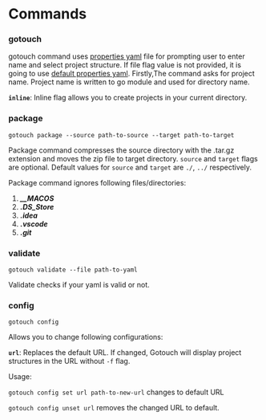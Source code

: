 # Commands

### gotouch

gotouch command uses [properties yaml](./customize/properties-yaml) file for prompting user to enter name and select project
structure. If file flag value is not provided, it is going to
use [default properties yaml](https://raw.githubusercontent.com/denizgursoy/go-touch-projects/main/package.yaml).
Firstly,The command asks for project name. Project name is written to go module and used for directory name.

**`inline`**: Inline flag allows you to create projects in your current directory.

### package

`gotouch package --source path-to-source --target path-to-target`

Package command compresses the source directory with the .tar.gz extension and moves the zip file to target directory.
`source` and `target` flags are optional. Default values for `source` and `target` are `./`, `../` respectively.

Package command ignores following files/directories:

1. ***__MACOS***
2. ***.DS_Store***
3. ***.idea***
4. ***.vscode***
5. ***.git***

### validate

`gotouch validate --file path-to-yaml`

Validate checks if your yaml is valid or not. 

### config

`gotouch config`

Allows you to change following configurations:

**`url`**: Replaces the default URL. If changed, Gotouch will display project structures in the URL without `-f` flag.

Usage:

`gotouch config set url path-to-new-url` changes to default URL

`gotouch config unset url` removes the changed URL to default. 
